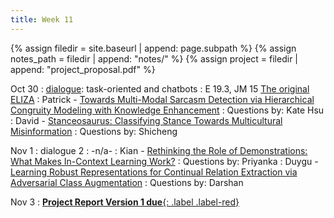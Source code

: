 ```yaml
---
title: Week 11
---
```



{% assign filedir = site.baseurl | append: page.subpath %} 
{% assign notes_path = filedir | append: "notes/" %} 
{% assign project = filedir | append: "project_proposal.pdf" %}

<!--  
Instructions:

INDENTATION COUNTS

Each day should be formatted exactly as follows

Date
: Lessons Covered
  : Reading List
    : In Class Presentations
: **Assignment/Announcement**{: .label}


To add a hyperlink for readings, do it as follows
  : [Example Paper](http://linktopaper.edu)

To make the hyperlink open in a new tab by default
  : [Example Paper](http://linktopaper.edu){:target=_"blank"}

The announcement can be made red for due dates as follows
: **Assignment Due**{: .label .label-red }

11/4: Multimodal
11/6: Speech
11/8: Project V1 Due
-->

Oct 30
: [dialogue]({{site.baseurl}}assets/files/dialogue.pptx): task-oriented and chatbots
  : E 19.3, JM 15 [The original ELIZA](https://sites.google.com/view/elizagen-org/the-original-eliza)
    : Patrick - [Towards Multi-Modal Sarcasm Detection via Hierarchical Congruity Modeling with Knowledge Enhancement](https://aclanthology.org/2022.emnlp-main.333)
    : Questions by: Kate Hsu
    : David - [Stanceosaurus: Classifying Stance Towards Multicultural Misinformation](https://aclanthology.org/2022.emnlp-main.138)
    : Questions by: Shicheng

Nov 1
: dialogue 2
  : -n/a-
    : Kian - [Rethinking the Role of Demonstrations: What Makes In-Context Learning Work?](https://aclanthology.org/2022.emnlp-main.759.pdf)
    : Questions by: Priyanka
    : Duygu - [Learning Robust Representations for Continual Relation Extraction via Adversarial Class Augmentation](https://aclanthology.org/2022.emnlp-main.420.pdf)
    : Questions by: Darshan

Nov 3
: [**Project Report Version 1 due**{: .label .label-red}](({{project}}){:target="_blank"})

